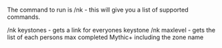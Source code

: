 The command to run is /nk - this will give you a list of supported commands.

/nk keystones - gets a link for everyones keystone
/nk maxlevel - gets the list of each persons max completed Mythic+ including the zone name